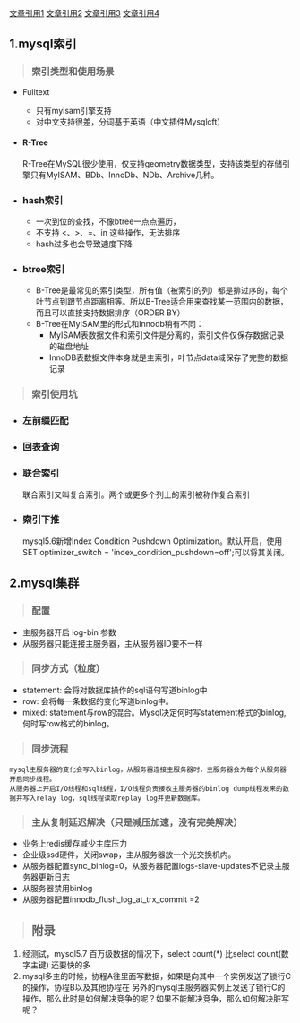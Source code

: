 
[文章引用1](https://blog.csdn.net/hao_yunfeng/article/details/82392261)
[文章引用2](https://mp.weixin.qq.com/s/_bk2JVOm2SkXfdcvki6-0w)
[文章引用3](https://blog.csdn.net/dianxiaoer20111/article/details/103034197)
[文章引用4](https://www.cnblogs.com/boothsun/p/8970952.html)
## 1.mysql索引
> ### 索引类型和使用场景
* Fulltext
    * 只有myisam引擎支持
    * 对中文支持很差，分词基于英语（中文插件Mysqlcft）
* #### R-Tree
    R-Tree在MySQL很少使用，仅支持geometry数据类型，支持该类型的存储引擎只有MyISAM、BDb、InnoDb、NDb、Archive几种。

* ### hash索引
    * 一次到位的查找，不像btree一点点遍历，
    * 不支持 <、>、=、in 这些操作，无法排序
    * hash过多也会导致速度下降

* ### btree索引
    * B-Tree是最常见的索引类型，所有值（被索引的列）都是排过序的，每个叶节点到跟节点距离相等。所以B-Tree适合用来查找某一范围内的数据，而且可以直接支持数据排序（ORDER BY）
    * B-Tree在MyISAM里的形式和Innodb稍有不同：
        * MyISAM表数据文件和索引文件是分离的，索引文件仅保存数据记录的磁盘地址
        * InnoDB表数据文件本身就是主索引，叶节点data域保存了完整的数据记录
> ### 索引使用坑
* ### 左前缀匹配
* ### 回表查询
* ### 联合索引
    联合索引又叫复合索引。两个或更多个列上的索引被称作复合索引
* ### 索引下推
    mysql5.6新增Index Condition Pushdown Optimization。默认开启，使用SET optimizer_switch = 'index_condition_pushdown=off';可以将其关闭。

## 2.mysql集群
> ### 配置
* 主服务器开启 log-bin 参数
* 从服务器只能连接主服务器，主从服务器ID要不一样

> ### 同步方式（粒度）
* statement: 会将对数据库操作的sql语句写道binlog中
* row: 会将每一条数据的变化写道binlog中。
* mixed: statement与row的混合。Mysql决定何时写statement格式的binlog, 何时写row格式的binlog。

> ### 同步流程
    mysql主服务器的变化会写入binlog，从服务器连接主服务器时，主服务器会为每个从服务器开启同步线程。
    从服务器上开启I/O线程和sql线程，I/O线程负责接收主服务器的binlog dump线程发来的数据并写入relay log，sql线程读取replay log并更新数据库。

> ### 主从复制延迟解决（只是减压加速，没有完美解决）
* 业务上redis缓存减少主库压力
* 企业级ssd硬件，关闭swap，主从服务器放一个光交换机内。
* 从服务器配置sync_binlog=0，从服务器配置logs-slave-updates不记录主服务器更新日志
* 从服务器禁用binlog
* 从服务器配置innodb_flush_log_at_trx_commit =2

> ## 附录
1. 经测试，mysql5.7 百万级数据的情况下，select count(*) 比select count(数字主键) 还要快的多
1. mysql多主的时候，协程A往里面写数据，如果是向其中一个实例发送了锁行C的操作，协程B以及其他协程在 另外的mysql主服务器实例上发送了锁行C的操作，那么此时是如何解决竞争的呢？如果不能解决竞争，那么如何解决脏写呢？
